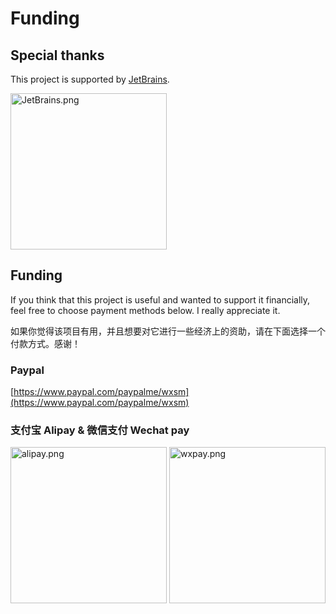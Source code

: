 # Funding

## Special thanks

This project is supported by [JetBrains](https://www.jetbrains.com/?from=uiv).

<p>
<a href="https://www.jetbrains.com/?from=uiv"><img width="250" src="https://user-images.githubusercontent.com/5960988/98058377-82daf680-1e7f-11eb-839b-adad5eff0737.png" alt="JetBrains.png"></a>
</p>

## Funding

If you think that this project is useful and wanted to support it financially, feel free to choose payment methods below. I really appreciate it.

如果你觉得该项目有用，并且想要对它进行一些经济上的资助，请在下面选择一个付款方式。感谢！

### Paypal

[https://www.paypal.com/paypalme/wxsm](https://www.paypal.com/paypalme/wxsm)

### 支付宝 Alipay & 微信支付 Wechat pay

<p>
<img width="250" src="https://user-images.githubusercontent.com/5960988/95557842-f556e300-0a47-11eb-99e8-4378cc058176.png" alt="alipay.png">
<img width="250" src="https://user-images.githubusercontent.com/5960988/95557874-00117800-0a48-11eb-9276-96f89c037762.png" alt="wxpay.png">
</p>
